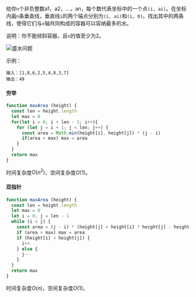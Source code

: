 给你`n`个非负整数a1，a2，...，an，每个数代表坐标中的一个点`(i, ai)`。在坐标内画`n`条垂直线，垂直线`i`的两个端点分别为`(i, ai)`和`(i, 0)`。找出其中的两条线，使得它们与`x`轴共同构成的容器可以容纳最多的水。

说明：你不能倾斜容器，且`n`的值至少为2。

![盛水问题](https://aliyun-lc-upload.oss-cn-hangzhou.aliyuncs.com/aliyun-lc-upload/uploads/2018/07/25/question_11.jpg)

示例：
```
输入：[1,8,6,2,5,4,8,3,7]
输出：49
```

#### 穷举
```js
function maxArea (height) {
  const len = height.length
  let max = 0
  for(let i = 0; i < len - 1; i++){
    for (let j = i + 1; j < len; j++) {
      const area = Math.min(height[i], height[j]) * (j - i)
      if(area > max) max = area
    }
  }
  return max
}
```

时间复杂度$O(n^2)$，空间复杂度$O(1)$。

#### 双指针
```js
function maxArea (height) {
  const len = height.length
  let max = 0
  let i = 0, j = len - 1
  while (i < j) {
    const area = (j - i) * (height[j] < height[i] ? height[j] : height[i])
    if (area > max) max = area
    if (height[i] < height[j]) {
      i++
    } else {
      j--
    }
  }
  return max
}
```

时间复杂度$O(n)$，空间复杂度$O(1)$。
